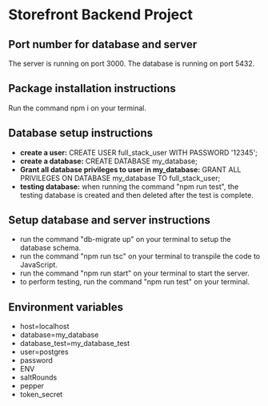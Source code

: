 # Storefront Backend Project

## Port number for database and server
The server is running on port 3000.
The database is running on port 5432.

## Package installation instructions
Run the command npm i on your terminal.

## Database setup instructions
- **create a user:** CREATE USER full_stack_user WITH PASSWORD '12345';
- **create a database:** CREATE DATABASE my_database;
- **Grant all database privileges to user in my_database:** GRANT ALL PRIVILEGES ON DATABASE my_database TO full_stack_user;
- **testing database:** when running the command "npm run test", the testing database is created and then deleted after the test is complete.

## Setup database and server instructions
- run the command "db-migrate up" on your terminal to setup the database schema.
- run the command "npm run tsc" on your terminal to transpile the code to JavaScript.
- run the command "npm run start" on your terminal to start the server.
- to perform testing, run the command "npm run test" on your terminal.

## Environment variables
- host=localhost
- database=my_database
- database_test=my_database_test
- user=postgres
- password
- ENV
- saltRounds
- pepper
- token_secret